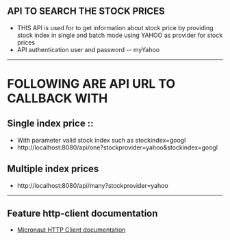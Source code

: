 ## API TO SEARCH THE STOCK PRICES

- THIS API is used for to get information about stock price by providing stock index in single and batch mode using YAHOO as provider for stock prices
- API authentication user and password -- myYahoo


---

# FOLLOWING ARE API URL TO CALLBACK WITH

## Single index price ::
- With parameter valid stock index such as stockindex=googl
- http://localhost:8080/api/one?stockprovider=yahoo&stockindex=googl


## Multiple index prices 
- http://localhost:8080/api/many?stockprovider=yahoo

----
## Feature http-client documentation

- [Micronaut HTTP Client documentation](https://docs.micronaut.io/latest/guide/index.html#httpClient)

